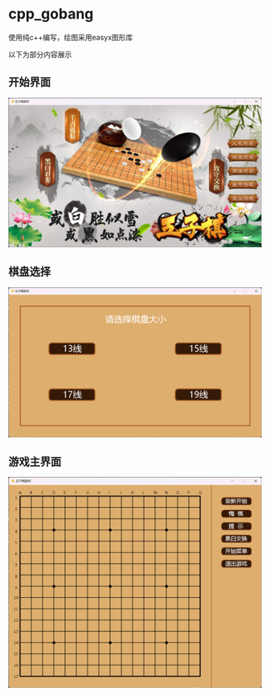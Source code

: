 # cpp_gobang

使用纯c++编写，绘图采用easyx图形库

以下为部分内容展示

## 开始界面

![MENU](doc/Snipaste_2023-04-27_16-11-09.png)

## 棋盘选择

![棋盘选择](doc/Snipaste_2023-04-27_16-18-43.png)

## 游戏主界面

![游戏主界面](doc/Snipaste_2023-04-27_16-18-52.png)
